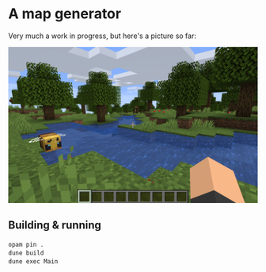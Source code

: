 # A map generator

Very much a work in progress, but here's a picture so far:

![A screenshot of a generated map](readme-files/readme-pic.png)

## Building & running

```sh
opam pin .
dune build
dune exec Main
```